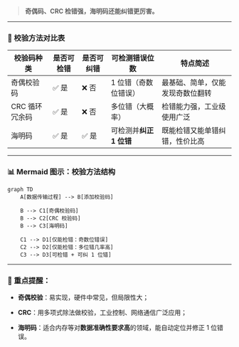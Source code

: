 
> **奇偶码、CRC 检错强，海明码还能纠错更厉害。**

---

### 🧾 校验方法对比表

|校验码种类|是否可**检错**|是否可**纠错**|可检测错误位数|特点简述|
|---|---|---|---|---|
|奇偶校验码|✅ 是|❌ 否|1 位错（奇数位错误）|最基础、简单，仅能发现奇数位翻转|
|CRC 循环冗余码|✅ 是|❌ 否|多位错（大概率）|检错能力强，工业级使用广泛|
|海明码|✅ 是|✅ 是|可检测并**纠正 1 位错**|既能检错又能单错纠错，性价比高|

---

### 📊 Mermaid 图示：校验方法结构

```mermaid
graph TD
    A[数据传输过程] --> B[添加校验码]

    B --> C1[奇偶校验码]
    B --> C2[CRC 校验码]
    B --> C3[海明码]

    C1 --> D1[仅能检错：奇数位错误]
    C2 --> D2[仅能检错：多位错几率高]
    C3 --> D3[可检错 + 可纠 1 位错]
```

---

### 📌 重点提醒：

- **奇偶校验**：易实现，硬件中常见，但局限性大；
    
- **CRC**：用多项式除法做校验，工业控制、网络通信广泛应用；
    
- **海明码**：适合内存等对**数据准确性要求高**的领域，能自动定位并修正 1 位错误。
    

